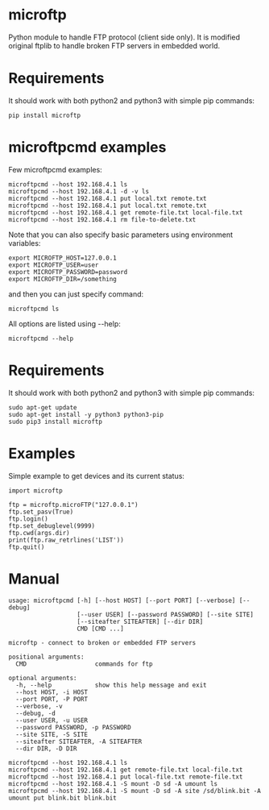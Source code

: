 microftp
======
Python module to handle FTP protocol (client side only). It is modified original ftplib to handle broken FTP servers in embedded world.

Requirements
============

It should work with both python2 and python3 with simple pip commands:
```
pip install microftp
```

microftpcmd examples
========

Few microftpcmd examples:
```
microftpcmd --host 192.168.4.1 ls
microftpcmd --host 192.168.4.1 -d -v ls
microftpcmd --host 192.168.4.1 put local.txt remote.txt
microftpcmd --host 192.168.4.1 put local.txt remote.txt
microftpcmd --host 192.168.4.1 get remote-file.txt local-file.txt
microftpcmd --host 192.168.4.1 rm file-to-delete.txt
```

Note that you can also specify basic parameters using environment variables:
```
export MICROFTP_HOST=127.0.0.1
export MICROFTP_USER=user
export MICROFTP_PASSWORD=password
export MICROFTP_DIR=/something
```

and then you can just specify command:
```
microftpcmd ls
```

All options are listed using --help:

```
microftpcmd --help
```

Requirements
============

It should work with both python2 and python3 with simple pip commands:
```
sudo apt-get update
sudo apt-get install -y python3 python3-pip
sudo pip3 install microftp
```

Examples
========

Simple example to get devices and its current status:

```
import microftp

ftp = microftp.microFTP("127.0.0.1")
ftp.set_pasv(True)
ftp.login()
ftp.set_debuglevel(9999)
ftp.cwd(args.dir)
print(ftp.raw_retrlines('LIST'))
ftp.quit()
```

Manual
======

```
usage: microftpcmd [-h] [--host HOST] [--port PORT] [--verbose] [--debug]
                   [--user USER] [--password PASSWORD] [--site SITE]
                   [--siteafter SITEAFTER] [--dir DIR]
                   CMD [CMD ...]

microftp - connect to broken or embedded FTP servers

positional arguments:
  CMD                   commands for ftp

optional arguments:
  -h, --help            show this help message and exit
  --host HOST, -i HOST
  --port PORT, -P PORT
  --verbose, -v
  --debug, -d
  --user USER, -u USER
  --password PASSWORD, -p PASSWORD
  --site SITE, -S SITE
  --siteafter SITEAFTER, -A SITEAFTER
  --dir DIR, -D DIR

microftpcmd --host 192.168.4.1 ls
microftpcmd --host 192.168.4.1 get remote-file.txt local-file.txt
microftpcmd --host 192.168.4.1 put local-file.txt remote-file.txt
microftpcmd --host 192.168.4.1 -S mount -D sd -A umount ls
microftpcmd --host 192.168.4.1 -S mount -D sd -A site /sd/blink.bit -A umount put blink.bit blink.bit
```
